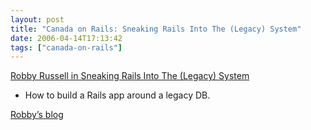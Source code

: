 ```yaml
---
layout: post
title: "Canada on Rails: Sneaking Rails Into The (Legacy) System"
date: 2006-04-14T17:13:42
tags: ["canada-on-rails"]
---
```


<p><a href="http://www.canadaonrails.com/talks/show/12">Robby Russell in Sneaking Rails Into The (Legacy) System</a></p>

<ul>
<li>How to build a Rails app around a legacy DB.</li>
</ul>

<p><a href="http://www.robbyonrails.com/">Robby&#8217;s blog</a></p>

